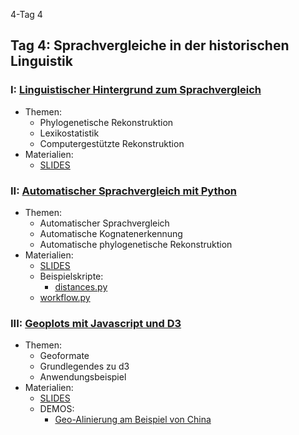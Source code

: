 4-Tag 4

## Tag 4: Sprachvergleiche in der historischen Linguistik 

### I: [Linguistischer Hintergrund zum Sprachvergleich](sitzung-4-1.html)

* Themen:
    * Phylogenetische Rekonstruktion
    * Lexikostatistik
    * Computergestützte Rekonstruktion
* Materialien:
    * [SLIDES](slides/sitzung-4-1.html)

### II: [Automatischer Sprachvergleich mit Python](sitzung-4-2.html)

* Themen:
    * Automatischer Sprachvergleich
    * Automatische Kognatenerkennung
    * Automatische phylogenetische Rekonstruktion
* Materialien:
    * [SLIDES](slides/sitzung-4-2.html)
    * Beispielskripte:
        - [distances.py](https://github.com/LinguList/pyjs-seminar/blob/master/website/code/distances.py)
	- [workflow.py](https://github.com/LinguList/pyjs-seminar/blob/master/website/code/workflow.py)
	

### III: [Geoplots mit Javascript und D3](sitzung-4-3.html)
* Themen:
    - Geoformate
    - Grundlegendes zu d3
    - Anwendungsbeispiel
* Materialien:
    * [SLIDES](slides/sitzung-4-3.html)
    * DEMOS:
        * [Geo-Alinierung am Beispiel von China](demos/china/china.html)
